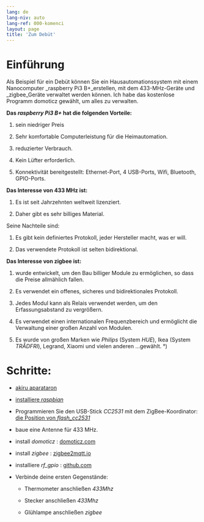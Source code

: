 ```yaml
---
lang: de
lang-niv: auto
lang-ref: 000-komenci
layout: page
title: 'Zum Debüt'
---
```


# Einführung
Als Beispiel für ein Debüt können Sie ein Hausautomationssystem mit einem Nanocomputer _raspberry Pi3 B+_erstellen, mit dem 433-MHz-Geräte und _zigbee_Geräte verwaltet werden können. Ich habe das kostenlose Programm domoticz gewählt, um alles zu verwalten.

**Das _raspberry Pi3 B+_ hat die folgenden Vorteile:**

 1. sein niedriger Preis


 2. Sehr komfortable Computerleistung für die Heimautomation.


 3. reduzierter Verbrauch.


 4. Kein Lüfter erforderlich.


 5. Konnektivität bereitgestellt: Ethernet-Port, 4 USB-Ports, Wifi, Bluetooth, GPIO-Ports.




**Das Interesse von 433 MHz ist:**

 1. Es ist seit Jahrzehnten weltweit lizenziert.


 2. Daher gibt es sehr billiges Material.



 
Seine Nachteile sind:

 1. Es gibt kein definiertes Protokoll, jeder Hersteller macht, was er will.


 2. Das verwendete Protokoll ist selten bidirektional.




**Das Interesse von zigbee ist:**

 1. wurde entwickelt, um den Bau billiger Module zu ermöglichen, so dass die Preise allmählich fallen.


 1. Es verwendet ein offenes, sicheres und bidirektionales Protokoll.


 1. Jedes Modul kann als Relais verwendet werden, um den Erfassungsabstand zu vergrößern.


 1. Es verwendet einen internationalen Frequenzbereich und ermöglicht die Verwaltung einer großen Anzahl von Modulen.


 1. Es wurde von großen Marken wie _Philips_ (System _HUE_), Ikea (System _TRÅDFRI_), Legrand, Xiaomi und vielen anderen ...gewählt. °)




# Schritte:

* [akiru aparataron](_posts/2020-08-31-aparataro.md)


* [installiere _raspbian_](_posts/2020-12-22-instali_raspbian.md)


* Programmieren Sie den USB-Stick _CC2531_  mit dem ZigBee-Koordinator: [ die Position von _flash_cc2531_](https://jmichault.github.io/flash_cc2531-dok/)


* baue eine Antenne für 433 MHz.


* install _domoticz_ : [domoticz.com](https://www.domoticz.com/wiki/Raspberry_Pi)
  


* install _zigbee_ : [zigbee2mqtt.io](https://www.zigbee2mqtt.io/getting_started/running_zigbee2mqtt.html)


* installiere _rf_gpio_ : [github.com](https://github.com/jmichault/rf_gpio/blob/master/LeguMin.md)
  


* Verbinde deine ersten Gegenstände:  


  * Thermometer anschließen _433Mhz_


  * Stecker anschließen _433Mhz_


  * Glühlampe anschließen _zigbee_



